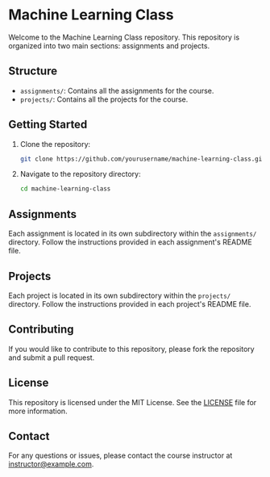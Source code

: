# Machine Learning Class

Welcome to the Machine Learning Class repository. This repository is organized into two main sections: assignments and projects.

## Structure

- `assignments/`: Contains all the assignments for the course.
- `projects/`: Contains all the projects for the course.

## Getting Started

1. Clone the repository:
    ```bash
    git clone https://github.com/yourusername/machine-learning-class.git
    ```
2. Navigate to the repository directory:
    ```bash
    cd machine-learning-class
    ```

## Assignments

Each assignment is located in its own subdirectory within the `assignments/` directory. Follow the instructions provided in each assignment's README file.

## Projects

Each project is located in its own subdirectory within the `projects/` directory. Follow the instructions provided in each project's README file.

## Contributing

If you would like to contribute to this repository, please fork the repository and submit a pull request.

## License

This repository is licensed under the MIT License. See the [LICENSE](LICENSE) file for more information.

## Contact

For any questions or issues, please contact the course instructor at [instructor@example.com](mailto:instructor@example.com).
